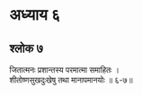 # अध्याय ६

## श्लोक ७

जितात्मनः प्रशान्तस्य परमात्मा समाहितः ।<br>शीतोष्णसुखदुःखेषु तथा मानापमानयोः ॥ ६-७॥<br><br>

